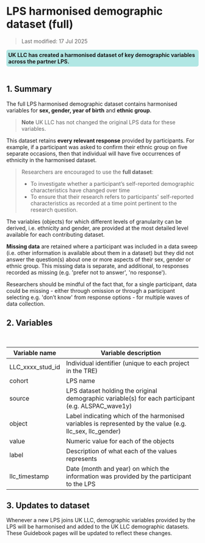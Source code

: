 # LPS harmonised demographic dataset (full)
>Last modified: 17 Jul 2025
<div style="background-color: rgba(0, 178, 169, 0.3); padding: 5px; border-radius: 5px;"><strong>UK LLC has created a harmonised dataset of key demographic variables across the partner LPS.</strong></div>  
<br>

## 1. Summary
The full LPS harmonised demographic dataset contains harmonised variables for **sex, gender, year of birth** and **ethnic group**.  

>**Note** UK LLC has not changed the original LPS data for these variables.  

This dataset retains **every relevant response** provided by participants. For example, if a participant was asked to confirm their ethnic group on five separate occasions, then that individual will have five occurrences of ethnicity in the harmonised dataset.  

>Researchers are encouraged to use the **full dataset**:  
>* To investigate whether a participant’s self-reported demographic characteristics have changed over time  
>* To ensure that their research refers to participants' self-reported characteristics as recorded at a time point pertinent to the research question.  

The variables (objects) for which different levels of granularity can be derived, i.e. ethnicity and gender, are provided at the most detailed level available for each contributing dataset.  

**Missing data** are retained where a participant was included in a data sweep (i.e. other information is available about them in a dataset) but they did not answer the question(s) about one or more aspects of their sex, gender or ethnic group. This missing data is separate, and additional, to responses recorded as missing (e.g. 'prefer not to answer', 'no response').

Researchers should be mindful of the fact that, for a single participant, data could be missing - either through omission or through a participant selecting e.g. 'don’t know' from response options - for multiple waves of data collection. 

## 2. Variables
<br>

| Variable name | Variable description |  
|---|---|
| LLC_xxxx_stud_id | Individual identifier (unique to each project in the TRE) |
| cohort | LPS name |
| source | LPS dataset holding the original demographic variable(s) for each participant (e.g. ALSPAC_wave1y) |
| object | Label indicating which of the harmonised variables is represented by the value (e.g. llc_sex, llc_gender) |
| value | Numeric value for each of the objects |
| label | Description of what each of the values represents |  
| llc_timestamp | Date (month and year) on which the information was provided by the participant to the LPS |  

## 3. Updates to dataset  
Whenever a new LPS joins UK LLC, demographic variables provided by the LPS will be harmonised and added to the UK LLC demographic datasets. These Guidebook pages will be updated to reflect these changes.
